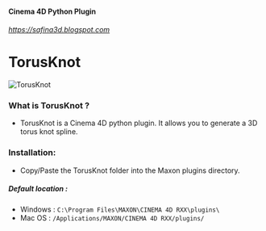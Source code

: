#### Cinema 4D Python Plugin
###### https://safina3d.blogspot.com

# TorusKnot
![TorusKnot](https://3.bp.blogspot.com/-ERWjhfs98dA/XbeCZdfsUZI/AAAAAAAACYc/-_u4idoFd7A3n2IbvoUVMSh-WGRUBPm8ACKgBGAsYHg/s1600/knot.png)


### What is TorusKnot ?
- TorusKnot is a Cinema 4D python plugin. It allows you to generate a 3D torus knot spline.


### Installation:
- Copy/Paste the TorusKnot folder into the Maxon plugins directory.

##### Default location :
  - Windows :	`C:\Program Files\MAXON\CINEMA 4D RXX\plugins\`
  - Mac OS  :	`/Applications/MAXON/CINEMA 4D RXX/plugins/`

